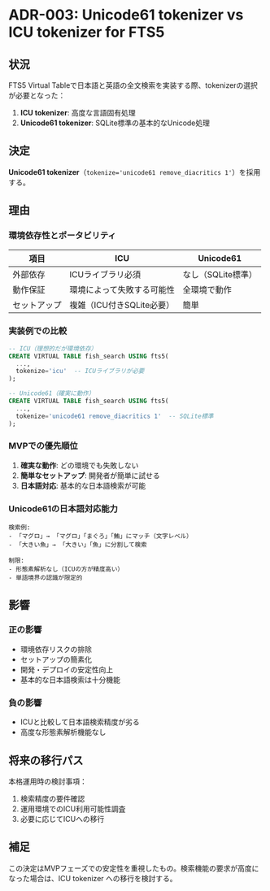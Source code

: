 # ADR-003: Unicode61 tokenizer vs ICU tokenizer for FTS5

## 状況

FTS5 Virtual Tableで日本語と英語の全文検索を実装する際、tokenizerの選択が必要となった：

1. **ICU tokenizer**: 高度な言語固有処理
2. **Unicode61 tokenizer**: SQLite標準の基本的なUnicode処理

## 決定

**Unicode61 tokenizer**（`tokenize='unicode61 remove_diacritics 1'`）を採用する。

## 理由

### 環境依存性とポータビリティ

| 項目 | ICU | Unicode61 |
|------|-----|-----------|
| 外部依存 | ICUライブラリ必須 | なし（SQLite標準） |
| 動作保証 | 環境によって失敗する可能性 | 全環境で動作 |
| セットアップ | 複雑（ICU付きSQLite必要） | 簡単 |

### 実装例での比較

```sql
-- ICU（理想的だが環境依存）
CREATE VIRTUAL TABLE fish_search USING fts5(
  ...,
  tokenize='icu'  -- ICUライブラリが必要
);

-- Unicode61（確実に動作）
CREATE VIRTUAL TABLE fish_search USING fts5(
  ...,
  tokenize='unicode61 remove_diacritics 1'  -- SQLite標準
);
```

### MVPでの優先順位

1. **確実な動作**: どの環境でも失敗しない
2. **簡単なセットアップ**: 開発者が簡単に試せる
3. **日本語対応**: 基本的な日本語検索が可能

### Unicode61の日本語対応能力

```
検索例:
- 「マグロ」→ 「マグロ」「まぐろ」「鮪」にマッチ（文字レベル）
- 「大きい魚」→ 「大きい」「魚」に分割して検索

制限:
- 形態素解析なし（ICUの方が精度高い）
- 単語境界の認識が限定的
```

## 影響

### 正の影響
- 環境依存リスクの排除
- セットアップの簡素化
- 開発・デプロイの安定性向上
- 基本的な日本語検索は十分機能

### 負の影響
- ICUと比較して日本語検索精度が劣る
- 高度な形態素解析機能なし

## 将来の移行パス

本格運用時の検討事項：
1. 検索精度の要件確認
2. 運用環境でのICU利用可能性調査
3. 必要に応じてICUへの移行

## 補足

この決定はMVPフェーズでの安定性を重視したもの。検索機能の要求が高度になった場合は、ICU tokenizer への移行を検討する。